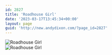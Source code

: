 ```yaml
---
id: 2827
title: 'Roadhouse Girl'
date: '2023-03-17T13:45:34+00:00'
layout: page
guid: 'http://new.andydixon.com/?page_id=2827'
---
```


![Roadhouse Girl](https://i0.wp.com/assets.g8x2.ldn.idrivee2-23.com/posters/Roadhouse%20Girl%2001.jpg?w=1200&ssl=1 "Roadhouse Girl")  
![Roadhouse Girl](https://i0.wp.com/assets.g8x2.ldn.idrivee2-23.com/posters/Roadhouse%20Girl%2002.jpg?w=1200&ssl=1 "Roadhouse Girl")